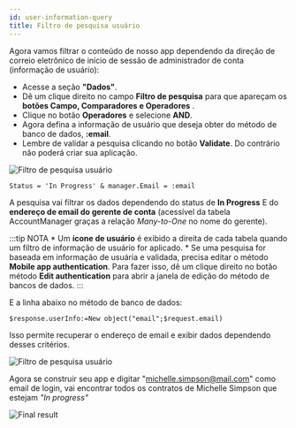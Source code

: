 ```yaml
---
id: user-information-query
title: Filtro de pesquisa usuário
---
```


Agora vamos filtrar o conteúdo de nosso app dependendo da direção de correio eletrônico de início de sessão de administrador de conta (informação de usuário):

* Acesse a seção **"Dados"**. 
* Dê um clique direito no campo **Filtro de pesquisa** para que apareçam os **botões Campo, Comparadores e Operadores** .
* Clique no botão **Operadores** e selecione **AND**.
* Agora defina a informação de usuário que deseja obter do método de banco de dados, **:email**.
* Lembre de validar a pesquisa clicando no botão **Validate**. Do contrário não poderá criar sua aplicação.

![Filtro de pesquisa usuário](assets/en/restricted-queries/user-information-query.png)

```4d
Status = 'In Progress' & manager.Email = :email 
```

A pesquisa vai filtrar os dados dependendo do status de **In Progress** E do **endereço de email do gerente de conta** (acessível da tabela AccountManager graças a relação *Many-to-One* no nome do gerente).

:::tip NOTA * Um **ícone de usuário** é exibido a direita de cada tabela quando um filtro de informação de usuário for aplicado. * Se uma pesquisa for baseada em informação de usuária e validada, precisa editar o método **Mobile app authentication**. Para fazer isso, dê um clique direito no botão método **Edit authentication** para abrir a janela de edição do método de bancos de dados. :::

E a linha abaixo no método de banco de dados:

```4d
$response.userInfo:=New object("email";$request.email)
```

Isso permite recuperar o endereço de email e exibir dados dependendo desses critérios.

![Filtro de pesquisa usuário](assets/en/restricted-queries/database-method-user-information-query.png)

Agora se construir seu app e digitar "michelle.simpson@mail.com" como email de login, vai encontrar todos os contratos de Michelle Simpson que estejam *"In progress"*

![Final result](assets/en/restricted-queries/restricted-queries-final-result.png)